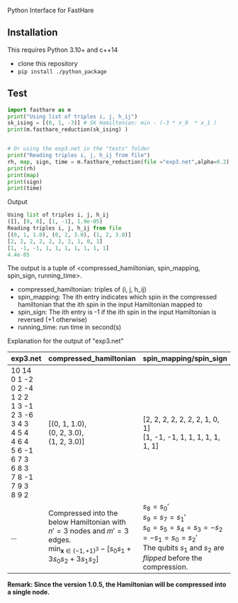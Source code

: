 Python Interface for FastHare

Installation
------------
This requires Python 3.10+ and c++14

 - clone this repository
 - `pip install ./python_package`

Test
---------

```python
import fasthare as m
print("Using list of triples i, j, h_ij")
sk_ising = [(0, 1, -3)] # SK Hamiltonian: min - (-3 * x_0  * x_1 )
print(m.fasthare_reduction(sk_ising) )


# Or using the exp3.net in the "tests" folder
print("Reading triples i, j, h_ij from file")
rh, map, sign, time = m.fasthare_reduction(file ="exp3.net",alpha=0.2)
print(rh) 
print(map)
print(sign)
print(time)
```
Output

```Python
Using list of triples i, j, h_ij
([], [0, 0], [1, -1], 1.9e-05)
Reading triples i, j, h_ij from file
[(0, 1, 1.0), (0, 2, 3.0), (1, 2, 3.0)]
[2, 2, 2, 2, 2, 2, 2, 1, 0, 1]
[1, -1, -1, 1, 1, 1, 1, 1, 1, 1]
4.4e-05
```

The output is a tuple of <compressed_hamiltonian, spin_mapping, spin_sign, running_time>.

+ compressed_hamiltonian: triples of (i, j, h_ij)
+ spin_mapping: The ith entry indicates which spin in the compressed hamiltonian that the ith spin in the input Hamiltonian mapped to
+ spin_sign: The ith entry is -1 if the ith spin in the input Hamiltonian is reversed (+1 otherwise)
+ running_time: run time in second(s)

Explanation for the output of "exp3.net"



| <span>exp3</span>.net	|compressed_hamiltonian        |spin_mapping/spin_sign        |
|-----------------------|---------------------|-----------------|
| 10 14<br>0 1 -2<br>0 2 -4<br>1 2 2<br>1 3 -1<br>2 3 -6<br>3 4 3<br>4 5 4<br>4 6 4<br>5 6 -1<br>6 7 3<br>6 8 3<br>7 8 -1<br>7 9 3<br>8 9 2	|[(0, 1, 1.0),<br> (0, 2, 3.0),<br> (1, 2, 3.0)]   |[2, 2, 2, 2, 2, 2, 2, 1, 0, 1]<br>[1, -1, -1, 1, 1, 1, 1, 1, 1, 1]         |
| ...	|Compressed into the below Hamiltonian with $n'=3$ nodes and $m'=3$ edges.<br> $\displaystyle\min_{\mathbf{x}\in\{-1,+1\}^3} -[ s_0 s_1 + 3 s_0 s_2 + 3 s_1 s_2]$	  |  $s_8=  s_0'$<br>$s_9=  s_7=s_1'$<br>$s_6= s_5=s_4 =s_3 = - s_2 = -s_1 = s_0= s_2'$ <br>The qubits $s_1$ and $s_2$ are *flipped* before the compression.  

**Remark: Since the version 1.0.5, the Hamiltonian will be compressed into a single node.**